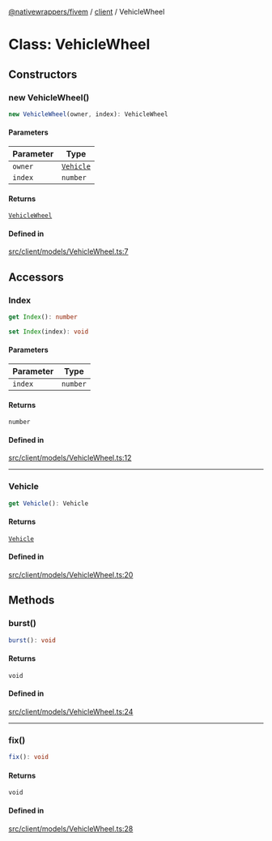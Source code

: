 [@nativewrappers/fivem](../../README.md) / [client](../README.md) / VehicleWheel

# Class: VehicleWheel

## Constructors

### new VehicleWheel()

```ts
new VehicleWheel(owner, index): VehicleWheel
```

#### Parameters

| Parameter | Type |
| ------ | ------ |
| `owner` | [`Vehicle`](Vehicle.md) |
| `index` | `number` |

#### Returns

[`VehicleWheel`](VehicleWheel.md)

#### Defined in

[src/client/models/VehicleWheel.ts:7](https://github.com/nativewrappers/fivem/blob/5ebb4b78605d0cb7cf468eefa811c3a586dedc74/src/client/models/VehicleWheel.ts#L7)

## Accessors

### Index

```ts
get Index(): number
```

```ts
set Index(index): void
```

#### Parameters

| Parameter | Type |
| ------ | ------ |
| `index` | `number` |

#### Returns

`number`

#### Defined in

[src/client/models/VehicleWheel.ts:12](https://github.com/nativewrappers/fivem/blob/5ebb4b78605d0cb7cf468eefa811c3a586dedc74/src/client/models/VehicleWheel.ts#L12)

***

### Vehicle

```ts
get Vehicle(): Vehicle
```

#### Returns

[`Vehicle`](Vehicle.md)

#### Defined in

[src/client/models/VehicleWheel.ts:20](https://github.com/nativewrappers/fivem/blob/5ebb4b78605d0cb7cf468eefa811c3a586dedc74/src/client/models/VehicleWheel.ts#L20)

## Methods

### burst()

```ts
burst(): void
```

#### Returns

`void`

#### Defined in

[src/client/models/VehicleWheel.ts:24](https://github.com/nativewrappers/fivem/blob/5ebb4b78605d0cb7cf468eefa811c3a586dedc74/src/client/models/VehicleWheel.ts#L24)

***

### fix()

```ts
fix(): void
```

#### Returns

`void`

#### Defined in

[src/client/models/VehicleWheel.ts:28](https://github.com/nativewrappers/fivem/blob/5ebb4b78605d0cb7cf468eefa811c3a586dedc74/src/client/models/VehicleWheel.ts#L28)
